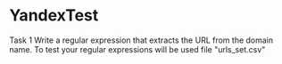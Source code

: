 # YandexTest

Task 1
Write a regular expression that extracts the URL from the domain name.
To test your regular expressions will be used file "urls_set.csv"
